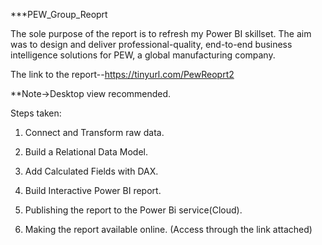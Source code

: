***PEW_Group_Reoprt


The sole purpose of the report is to refresh my Power BI skillset. The aim was to design and deliver professional-quality, end-to-end business intelligence solutions for PEW, a global manufacturing company.


The link to the report--https://tinyurl.com/PewReoprt2

**Note->Desktop view recommended.

Steps taken:

1) Connect and Transform raw data.

2) Build a Relational Data Model.

3) Add Calculated Fields with DAX.

4) Build Interactive Power BI report.

5) Publishing the report to the Power Bi service(Cloud).

6) Making the report available online. (Access through the link attached)
